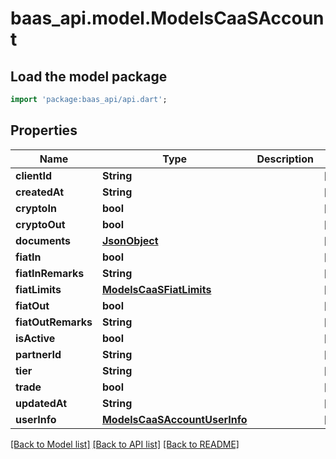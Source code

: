 # baas_api.model.ModelsCaaSAccount

## Load the model package
```dart
import 'package:baas_api/api.dart';
```

## Properties
Name | Type | Description | Notes
------------ | ------------- | ------------- | -------------
**clientId** | **String** |  | [optional] 
**createdAt** | **String** |  | [optional] 
**cryptoIn** | **bool** |  | [optional] 
**cryptoOut** | **bool** |  | [optional] 
**documents** | [**JsonObject**](.md) |  | [optional] 
**fiatIn** | **bool** |  | [optional] 
**fiatInRemarks** | **String** |  | [optional] 
**fiatLimits** | [**ModelsCaaSFiatLimits**](ModelsCaaSFiatLimits.md) |  | [optional] 
**fiatOut** | **bool** |  | [optional] 
**fiatOutRemarks** | **String** |  | [optional] 
**isActive** | **bool** |  | [optional] 
**partnerId** | **String** |  | [optional] 
**tier** | **String** |  | [optional] 
**trade** | **bool** |  | [optional] 
**updatedAt** | **String** |  | [optional] 
**userInfo** | [**ModelsCaaSAccountUserInfo**](ModelsCaaSAccountUserInfo.md) |  | [optional] 

[[Back to Model list]](../README.md#documentation-for-models) [[Back to API list]](../README.md#documentation-for-api-endpoints) [[Back to README]](../README.md)



